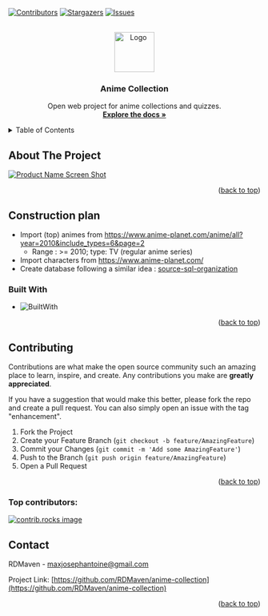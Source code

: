 <a id="readme-top"></a>
[![Contributors][contributors-shield]][contributors-url]
[![Stargazers][stars-shield]][stars-url]
[![Issues][issues-shield]][issues-url]

<!-- PROJECT LOGO -->
<br />
<div align="center">
  <a href="https://github.com/RDMaven/anime-collection">
    <img src="images/logo1.png" alt="Logo" width="80" height="80">
  </a>

<h3 align="center">Anime Collection</h3>

  <p align="center">
    Open web project for anime collections and quizzes.
    <br />
    <a href="https://github.com/RDMaven/anime-collection"><strong>Explore the docs »</strong></a>
  </p>
</div>



<!-- TABLE OF CONTENTS -->
<details>
  <summary>Table of Contents</summary>
  <ol>
    <li>
      <a href="#about-the-project">About The Project</a>
      <ul>
        <li><a href="#built-with">Built With</a></li>
      </ul>
    </li>
    <li><a href="#contributing">Contributing</a></li>
    <li><a href="#contact">Contact</a></li>
  </ol>
</details>



<!-- ABOUT THE PROJECT -->
## About The Project

[![Product Name Screen Shot][product-screenshot]](https://example.com)

<p align="right">(<a href="#readme-top">back to top</a>)</p>

## Construction plan

- Import (top) animes from https://www.anime-planet.com/anime/all?year=2010&include_types=6&page=2
  - Range : >= 2010; type: TV (regular anime series)
- Import characters from https://www.anime-planet.com/
- Create database following a similar idea : [source-sql-organization](https://www.w3resource.com/sql-exercises/movie-database-exercise/sql-exercise-movie-database-42.php)

### Built With

* ![BuiltWith](https://skillicons.dev/icons?i=html,css,js,jquery,bootstrap,php,python,mysql&theme=dark)

<p align="right">(<a href="#readme-top">back to top</a>)</p>


<!-- CONTRIBUTING -->
## Contributing

Contributions are what make the open source community such an amazing place to learn, inspire, and create. Any contributions you make are **greatly appreciated**.

If you have a suggestion that would make this better, please fork the repo and create a pull request. You can also simply open an issue with the tag "enhancement".

1. Fork the Project
2. Create your Feature Branch (`git checkout -b feature/AmazingFeature`)
3. Commit your Changes (`git commit -m 'Add some AmazingFeature'`)
4. Push to the Branch (`git push origin feature/AmazingFeature`)
5. Open a Pull Request

<p align="right">(<a href="#readme-top">back to top</a>)</p>

### Top contributors:

<a href="https://github.com/RDMaven/anime-collection/graphs/contributors">
  <img src="https://contrib.rocks/image?repo=RDMaven/anime-collection" alt="contrib.rocks image" />
</a>


<!-- CONTACT -->
## Contact

RDMaven - maxjosephantoine@gmail.com

Project Link: [https://github.com/RDMaven/anime-collection](https://github.com/RDMaven/anime-collection)

<p align="right">(<a href="#readme-top">back to top</a>)</p>

<!-- MARKDOWN LINKS & IMAGES -->
[contributors-shield]: https://img.shields.io/github/contributors/RDMaven/anime-collection.svg?style=for-the-badge
[contributors-url]: https://github.com/RDMaven/anime-collection/graphs/contributors
[forks-shield]: https://img.shields.io/github/forks/RDMaven/anime-collection.svg?style=for-the-badge
[forks-url]: https://github.com/RDMaven/anime-collection/network/members
[stars-shield]: https://img.shields.io/github/stars/RDMaven/anime-collection.svg?style=for-the-badge
[stars-url]: https://github.com/RDMaven/anime-collection/stargazers
[issues-shield]: https://img.shields.io/github/issues/RDMaven/anime-collection.svg?style=for-the-badge
[issues-url]: https://github.com/RDMaven/anime-collection/issues
[license-shield]: https://img.shields.io/github/license/RDMaven/anime-collection.svg?style=for-the-badge
[license-url]: https://github.com/RDMaven/anime-collection/blob/master/LICENSE.txt
[linkedin-shield]: https://img.shields.io/badge/-LinkedIn-black.svg?style=for-the-badge&logo=linkedin&colorB=555
[linkedin-url]: https://www.linkedin.com/in/max-joseph-antoine-765450134/
[product-screenshot]: images/screenshot.png
